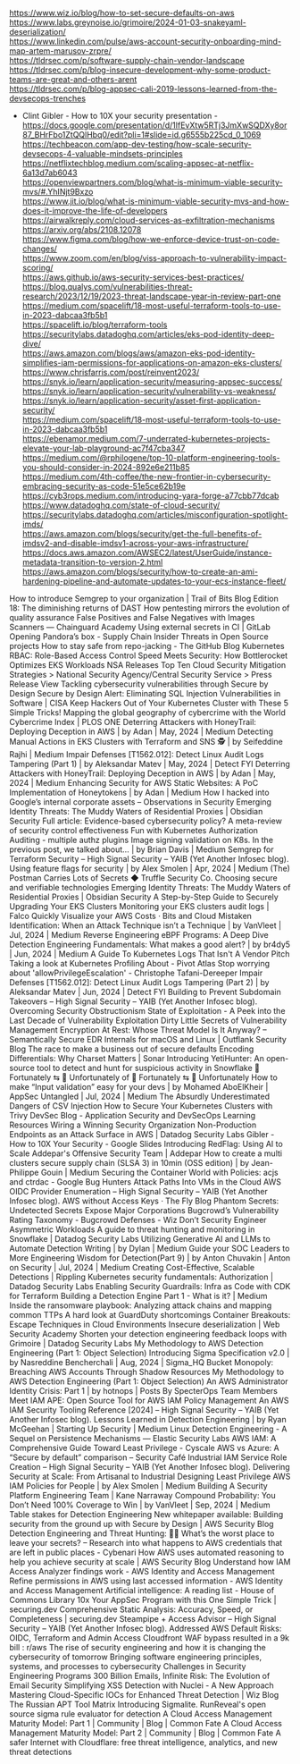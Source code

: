 https://www.wiz.io/blog/how-to-set-secure-defaults-on-aws  
https://www.labs.greynoise.io/grimoire/2024-01-03-snakeyaml-deserialization/  
https://www.linkedin.com/pulse/aws-account-security-onboarding-mind-map-artem-marusov-zrpre/  
https://tldrsec.com/p/software-supply-chain-vendor-landscape  
https://tldrsec.com/p/blog-insecure-development-why-some-product-teams-are-great-and-others-arent  
https://tldrsec.com/p/blog-appsec-cali-2019-lessons-learned-from-the-devsecops-trenches  
- Clint Gibler - How to 10X your security presentation - https://docs.google.com/presentation/d/1lfEvXtw5RTj3JmXwSQDXy8or87_BHrFbo1ZtQQlHbq0/edit?pli=1#slide=id.g6555b225cd_0_1069
https://techbeacon.com/app-dev-testing/how-scale-security-devsecops-4-valuable-mindsets-principles  
https://netflixtechblog.medium.com/scaling-appsec-at-netflix-6a13d7ab6043  
https://openviewpartners.com/blog/what-is-minimum-viable-security-mvs/#.YhINjt9Bxzo  
https://www.jit.io/blog/what-is-minimum-viable-security-mvs-and-how-does-it-improve-the-life-of-developers  
https://airwalkreply.com/cloud-services-as-exfiltration-mechanisms  
https://arxiv.org/abs/2108.12078  
https://www.figma.com/blog/how-we-enforce-device-trust-on-code-changes/  
https://www.zoom.com/en/blog/viss-approach-to-vulnerability-impact-scoring/  
https://aws.github.io/aws-security-services-best-practices/  
https://blog.qualys.com/vulnerabilities-threat-research/2023/12/19/2023-threat-landscape-year-in-review-part-one  
https://medium.com/spacelift/18-most-useful-terraform-tools-to-use-in-2023-dabcaa3fb5b1  
https://spacelift.io/blog/terraform-tools  
https://securitylabs.datadoghq.com/articles/eks-pod-identity-deep-dive/  
https://aws.amazon.com/blogs/aws/amazon-eks-pod-identity-simplifies-iam-permissions-for-applications-on-amazon-eks-clusters/  
https://www.chrisfarris.com/post/reinvent2023/  
https://snyk.io/learn/application-security/measuring-appsec-success/  
https://snyk.io/learn/application-security/vulnerability-vs-weakness/  
https://snyk.io/learn/application-security/asset-first-application-security/  
https://medium.com/spacelift/18-most-useful-terraform-tools-to-use-in-2023-dabcaa3fb5b1  
https://ebenamor.medium.com/7-underrated-kubernetes-projects-elevate-your-lab-playground-ac7f47cba347  
https://medium.com/@rphilogene/top-10-platform-engineering-tools-you-should-consider-in-2024-892e6e211b85  
https://medium.com/4th-coffee/the-new-frontier-in-cybersecurity-embracing-security-as-code-51e5ce62b19e  
https://cyb3rops.medium.com/introducing-yara-forge-a77cbb77dcab  
https://www.datadoghq.com/state-of-cloud-security/  
https://securitylabs.datadoghq.com/articles/misconfiguration-spotlight-imds/  
https://aws.amazon.com/blogs/security/get-the-full-benefits-of-imdsv2-and-disable-imdsv1-across-your-aws-infrastructure/  
https://docs.aws.amazon.com/AWSEC2/latest/UserGuide/instance-metadata-transition-to-version-2.html  
https://aws.amazon.com/blogs/security/how-to-create-an-ami-hardening-pipeline-and-automate-updates-to-your-ecs-instance-fleet/  


How to introduce Semgrep to your organization | Trail of Bits Blog
Edition 18: The diminishing returns of DAST
How pentesting mirrors the evolution of quality assurance
False Positives and False Negatives with Images Scanners — Chainguard Academy
Using external secrets in CI | GitLab
Opening Pandora’s box - Supply Chain Insider Threats in Open Source projects
How to stay safe from repo-jacking - The GitHub Blog
Kubernetes RBAC: Role-Based Access Control
Speed Meets Security: How Bottlerocket Optimizes EKS Workloads
NSA Releases Top Ten Cloud Security Mitigation Strategies > National Security Agency/Central Security Service > Press Release View
Tackling cybersecurity vulnerabilities through Secure by Design
Secure by Design Alert: Eliminating SQL Injection Vulnerabilities in Software | CISA
Keep Hackers Out of Your Kubernetes Cluster with These 5 Simple Tricks!
Mapping the global geography of cybercrime with the World Cybercrime Index | PLOS ONE
Deterring Attackers with HoneyTrail: Deploying Deception in AWS | by Adan | May, 2024 | Medium
Detecting Manual Actions in EKS Clusters with Terraform and SNS 🕵 | by Seifeddine Rajhi | Medium
Impair Defenses [T1562.012]: Detect Linux Audit Logs Tampering (Part 1) | by Aleksandar Matev | May, 2024 | Detect FYI
Deterring Attackers with HoneyTrail: Deploying Deception in AWS | by Adan | May, 2024 | Medium
Enhancing Security for AWS Static Websites: A PoC Implementation of Honeytokens | by Adan | Medium
How I hacked into Google’s internal corporate assets – Observations in Security
Emerging Identity Threats: The Muddy Waters of Residential Proxies | Obsidian Security
Full article: Evidence-based cybersecurity policy? A meta-review of security control effectiveness
Fun with Kubernetes Authorization Auditing - multiple authz plugins
Image signing validation on K8s. In the previous post, we talked about… | by Brian Davis | Medium
Semgrep for Terraform Security – High Signal Security – YAIB (Yet Another Infosec blog).
Using feature flags for security | by Alex Smolen | Apr, 2024 | Medium
(The) Postman Carries Lots of Secrets ◆ Truffle Security Co.
Choosing secure and verifiable technologies
Emerging Identity Threats: The Muddy Waters of Residential Proxies | Obsidian Security
A Step-by-Step Guide to Securely Upgrading Your EKS Clusters
Monitoring your EKS clusters audit logs | Falco
Quickly Visualize your AWS Costs · Bits and Cloud
Mistaken Identification: When an Attack Technique isn’t a Technique | by VanVleet | Jul, 2024 | Medium
Reverse Engineering eBPF Programs: A Deep Dive
Detection Engineering Fundamentals: What makes a good alert? | by br4dy5 | Jun, 2024 | Medium
A Guide To Kubernetes Logs That Isn't A Vendor Pitch
Taking a look at Kubernetes Profiling
About - Pivot Atlas
Stop worrying about 'allowPrivilegeEscalation' - Christophe Tafani-Dereeper
Impair Defenses [T1562.012]: Detect Linux Audit Logs Tampering (Part 2) | by Aleksandar Matev | Jun, 2024 | Detect FYI
Building to Prevent Subdomain Takeovers – High Signal Security – YAIB (Yet Another Infosec blog).
Overcoming Security Obstructionism
State of Exploitation - A Peek into the Last Decade of Vulnerability Exploitation
Dirty Little Secrets of Vulnerability Management
Encryption At Rest: Whose Threat Model Is It Anyway? – Semantically Secure
EDR Internals for macOS and Linux | Outflank Security Blog
The race to make a business out of secure defaults
Encoding Differentials: Why Charset Matters | Sonar
Introducing YetiHunter: An open-source tool to detect and hunt for suspicious activity in Snowflake
🙂 Fortunately ⇆ 🙁 Unfortunately of 🙂 Fortunately ⇆ 🙁 Unfortunately
How to make “Input validation” easy for your devs | by Mohamed AboElKheir | AppSec Untangled | Jul, 2024 | Medium
The Absurdly Underestimated Dangers of CSV Injection
How to Secure Your Kubernetes Clusters with Trivy
DevSec Blog - Application Security and DevSecOps Learning Resources
Wiring a Winning Security Organization
Non-Production Endpoints as an Attack Surface in AWS | Datadog Security Labs
Gibler - How to 10X Your Security - Google Slides
Introducing RedFlag: Using AI to Scale Addepar's Offensive Security Team | Addepar
How to create a multi clusters secure supply chain (SLSA 3) in 10min (OSS edition) | by Jean-Philippe Gouin | Medium
Securing the Container World with Policies: acjs and ctrdac - Google Bug Hunters
Attack Paths Into VMs in the Cloud
AWS OIDC Provider Enumeration – High Signal Security – YAIB (Yet Another Infosec blog).
AWS without Access Keys · The Fly Blog
Phantom Secrets: Undetected Secrets Expose Major Corporations
Bugcrowd’s Vulnerability Rating Taxonomy - Bugcrowd
Defenses - Wiz
Don’t Security Engineer Asymmetric Workloads
A guide to threat hunting and monitoring in Snowflake | Datadog Security Labs
Utilizing Generative AI and LLMs to Automate Detection Writing | by Dylan | Medium
Guide your SOC Leaders to More Engineering Wisdom for Detection(Part 9) | by Anton Chuvakin | Anton on Security | Jul, 2024 | Medium
Creating Cost-Effective, Scalable Detections | Rippling
Kubernetes security fundamentals: Authorization | Datadog Security Labs
Enabling Security Guardrails: Infra as Code with CDK for Terraform
Building a Detection Engine Part 1 - What is it? | Medium
Inside the ransomware playbook: Analyzing attack chains and mapping common TTPs
A hard look at GuardDuty shortcomings
Container Breakouts: Escape Techniques in Cloud Environments
Insecure deserialization | Web Security Academy
Shorten your detection engineering feedback loops with Grimoire | Datadog Security Labs
My Methodology to AWS Detection Engineering (Part 1: Object Selection)
Introducing Sigma Specification v2.0 | by Nasreddine Bencherchali | Aug, 2024 | Sigma_HQ
Bucket Monopoly: Breaching AWS Accounts Through Shadow Resources
My Methodology to AWS Detection Engineering (Part 1: Object Selection)
An AWS Administrator Identity Crisis: Part 1 | by hotnops | Posts By SpecterOps Team Members
Meet IAM APE: Open Source Tool for AWS IAM Policy Management
An AWS IAM Security Tooling Reference [2024] – High Signal Security – YAIB (Yet Another Infosec blog).
Lessons Learned in Detection Engineering | by Ryan McGeehan | Starting Up Security | Medium
Linux Detection Engineering - A Sequel on Persistence Mechanisms — Elastic Security Labs
AWS IAM: A Comprehensive Guide Toward Least Privilege - Cyscale
AWS vs Azure: A “Secure by default” comparison – Security Café
Industrial IAM Service Role Creation – High Signal Security – YAIB (Yet Another Infosec blog).
Delivering Security at Scale: From Artisanal to Industrial
Designing Least Privilege AWS IAM Policies for People | by Alex Smolen | Medium
Building A Security Platform Engineering Team | Kane Narraway
Compound Probability: You Don’t Need 100% Coverage to Win | by VanVleet | Sep, 2024 | Medium
Table stakes for Detection Engineering
New whitepaper available: Building security from the ground up with Secure by Design | AWS Security Blog
Detection Engineering and Threat Hunting: 🤝🏼
What’s the worst place to leave your secrets? – Research into what happens to AWS credentials that are left in public places - Cybenari
How AWS uses automated reasoning to help you achieve security at scale | AWS Security Blog
Understand how IAM Access Analyzer findings work - AWS Identity and Access Management
Refine permissions in AWS using last accessed information - AWS Identity and Access Management
Artificial intelligence: A reading list - House of Commons Library
10x Your AppSec Program with this One Simple Trick | securing.dev
Comprehensive Static Analysis: Accuracy, Speed, or Completeness | securing.dev
Steampipe + Access Advisor – High Signal Security – YAIB (Yet Another Infosec blog).
Addressed AWS Default Risks: OIDC, Terraform and Admin Access
Cloudfront WAF bypass resulted in a 9k bill : r/aws
The rise of security engineering and how it is changing the cybersecurity of tomorrow
Bringing software engineering principles, systems, and processes to cybersecurity
Challenges in Security Engineering Programs
300 Billion Emails, Infinite Risk: The Evolution of Email Security
Simplifying XSS Detection with Nuclei - A New Approach
Mastering Cloud-Specific IOCs for Enhanced Threat Detection | Wiz Blog
The Russian APT Tool Matrix
Introducing Sigmalite. RunReveal's open source sigma rule evaluator for detection
A Cloud Access Management Maturity Model: Part 1 | Community | Blog | Common Fate
A Cloud Access Management Maturity Model: Part 2 | Community | Blog | Common Fate
A safer Internet with Cloudflare: free threat intelligence, analytics, and new threat detections
